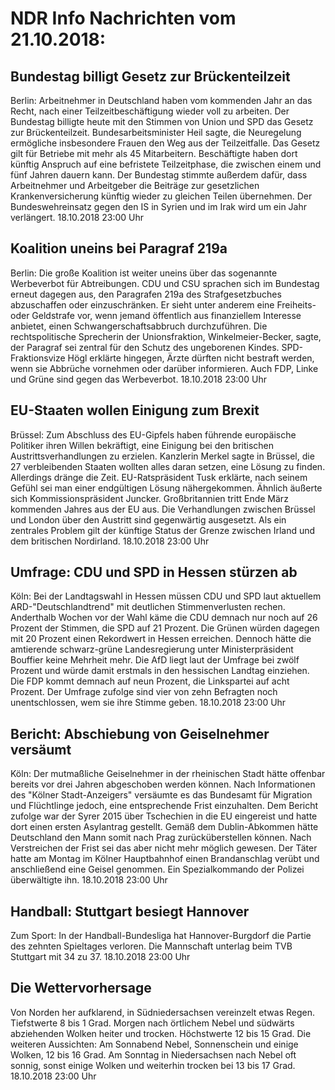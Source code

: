 # NDR Info Nachrichten vom 21.10.2018:


## Bundestag billigt Gesetz zur Brückenteilzeit
Berlin:	Arbeitnehmer in Deutschland haben vom kommenden Jahr an das Recht, nach einer Teilzeitbeschäftigung wieder voll zu arbeiten. Der Bundestag billigte heute mit den Stimmen von Union und SPD das Gesetz zur Brückenteilzeit. Bundesarbeitsminister Heil sagte, die Neuregelung ermögliche insbesondere Frauen den Weg aus der Teilzeitfalle. Das Gesetz gilt für Betriebe mit mehr als 45 Mitarbeitern. Beschäftigte haben dort künftig Anspruch auf eine befristete Teilzeitphase, die zwischen einem und fünf Jahren dauern kann. Der Bundestag stimmte außerdem dafür, dass Arbeitnehmer und Arbeitgeber die Beiträge zur gesetzlichen Krankenversicherung künftig wieder zu gleichen Teilen übernehmen. Der Bundeswehreinsatz gegen den IS in Syrien und im Irak wird um ein Jahr verlängert. 18.10.2018 23:00 Uhr 

## Koalition uneins bei Paragraf 219a
Berlin: Die große Koalition ist weiter uneins über das sogenannte Werbeverbot für Abtreibungen. CDU und CSU sprachen sich im Bundestag erneut dagegen aus, den Paragrafen 219a des Strafgesetzbuches abzuschaffen oder einzuschränken. Er sieht unter anderem eine Freiheits- oder Geldstrafe vor, wenn jemand öffentlich aus finanziellem Interesse anbietet, einen Schwangerschaftsabbruch durchzuführen. Die rechtspolitische Sprecherin der Unionsfraktion, Winkelmeier-Becker, sagte, der Paragraf sei zentral für den Schutz des ungeborenen Kindes. SPD-Fraktionsvize Högl erklärte hingegen, Ärzte dürften nicht bestraft werden, wenn sie Abbrüche vornehmen oder darüber informieren. Auch FDP, Linke und Grüne sind gegen das Werbeverbot. 18.10.2018 23:00 Uhr 

## EU-Staaten wollen Einigung zum Brexit
Brüssel: Zum Abschluss des EU-Gipfels haben führende europäische Politiker ihren Willen bekräftigt, eine Einigung bei den britischen Austrittsverhandlungen zu erzielen. Kanzlerin Merkel sagte in Brüssel, die 27 verbleibenden Staaten wollten alles daran setzen, eine Lösung zu finden. Allerdings dränge die Zeit. EU-Ratspräsident Tusk erklärte, nach seinem Gefühl sei man einer endgültigen Lösung nähergekommen. Ähnlich äußerte sich Kommissionspräsident Juncker. Großbritannien tritt Ende März kommenden Jahres aus der EU aus. Die Verhandlungen zwischen Brüssel und London über den Austritt sind gegenwärtig ausgesetzt. Als ein zentrales Problem gilt der künftige Status der Grenze zwischen Irland und dem britischen Nordirland. 18.10.2018 23:00 Uhr 

## Umfrage: CDU und SPD in Hessen stürzen ab
Köln: Bei der Landtagswahl in Hessen müssen CDU und SPD laut aktuellem ARD-"Deutschlandtrend" mit deutlichen Stimmenverlusten rechen. Anderthalb Wochen vor der Wahl käme die CDU demnach nur noch auf 26 Prozent der Stimmen, die SPD auf 21 Prozent. Die Grünen würden dagegen mit 20 Prozent einen Rekordwert in Hessen erreichen. Dennoch hätte die amtierende schwarz-grüne Landesregierung unter Ministerpräsident Bouffier keine Mehrheit mehr. Die AfD liegt laut der Umfrage bei zwölf Prozent und würde damit erstmals in den hessischen Landtag einziehen. Die FDP kommt demnach auf neun Prozent, die Linkspartei auf acht Prozent. Der Umfrage zufolge sind vier von zehn Befragten noch unentschlossen, wem sie ihre Stimme geben. 18.10.2018 23:00 Uhr 

## Bericht: Abschiebung von Geiselnehmer versäumt
Köln: Der mutmaßliche Geiselnehmer in der rheinischen Stadt hätte offenbar bereits vor drei Jahren abgeschoben werden können. Nach Informationen des "Kölner Stadt-Anzeigers" versäumte es das Bundesamt für Migration und Flüchtlinge jedoch, eine entsprechende Frist einzuhalten. Dem Bericht zufolge war der Syrer 2015 über Tschechien in die EU eingereist und hatte dort einen ersten Asylantrag gestellt. Gemäß dem Dublin-Abkommen hätte Deutschland den Mann somit nach Prag zurücküberstellen können. Nach Verstreichen der Frist sei das aber nicht mehr möglich gewesen. Der Täter hatte am Montag im Kölner Hauptbahnhof einen Brandanschlag verübt und anschließend eine Geisel genommen. Ein Spezialkommando der Polizei überwältigte ihn. 18.10.2018 23:00 Uhr 

## Handball: Stuttgart besiegt Hannover
Zum Sport: In der Handball-Bundesliga hat Hannover-Burgdorf die Partie des zehnten Spieltages verloren. Die Mannschaft unterlag beim TVB Stuttgart mit 34 zu 37. 18.10.2018 23:00 Uhr 

## Die Wettervorhersage
Von Norden her aufklarend, in Südniedersachsen vereinzelt etwas Regen. Tiefstwerte 8 bis 1 Grad. Morgen nach örtlichem Nebel und südwärts abziehenden Wolken heiter und trocken. Höchstwerte 12 bis 15 Grad. Die weiteren Aussichten: Am Sonnabend Nebel, Sonnenschein und einige Wolken, 12 bis 16 Grad. Am Sonntag in Niedersachsen nach Nebel oft sonnig, sonst einige Wolken und weiterhin trocken bei 13 bis 17 Grad. 18.10.2018 23:00 Uhr 
